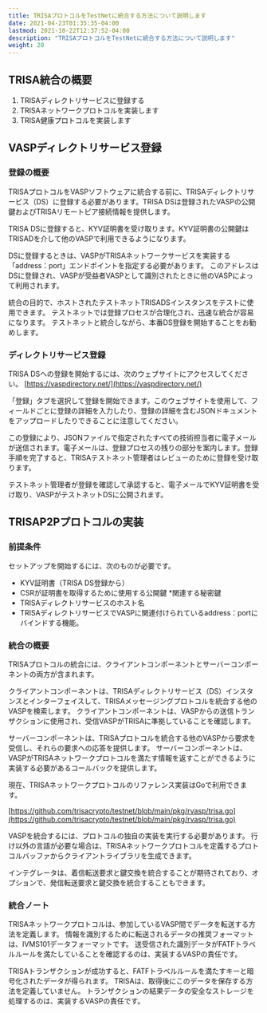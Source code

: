 ```yaml
---
title: TRISAプロトコルをTestNetに統合する方法について説明します
date: 2021-04-23T01:35:35-04:00
lastmod: 2021-10-22T12:37:52-04:00
description: "TRISAプロトコルをTestNetに統合する方法について説明します"
weight: 20
---
```


## TRISA統合の概要

1. TRISAディレクトリサービスに登録する
2. TRISAネットワークプロトコルを実装します
3. TRISA健康プロトコルを実装します

## VASPディレクトリサービス登録

### 登録の概要

TRISAプロトコルをVASPソフトウェアに統合する前に、TRISAディレクトリサービス（DS）に登録する必要があります。TRISA DSは登録されたVASPの公開鍵およびTRISAリモートピア接続情報を提供します。

TRISA DSに登録すると、KYV証明書を受け取ります。KYV証明書の公開鍵はTRISADを介して他のVASPで利用できるようになります。

DSに登録するときは、VASPがTRISAネットワークサービスを実装する「address：port」エンドポイントを指定する必要があります。 このアドレスはDSに登録され、VASPが受益者VASPとして識別されたときに他のVASPによって利用されます。

統合の目的で、ホストされたテストネットTRISADSインスタンスをテストに使用できます。 テストネットでは登録プロセスが合理化され、迅速な統合が容易になります。 テストネットと統合しながら、本番DS登録を開始することをお勧めします。


### ディレクトリサービス登録

TRISA DSへの登録を開始するには、次のウェブサイトにアクセスしてください。 [https://vaspdirectory.net/](https://vaspdirectory.net/)

「登録」タブを選択して登録を開始できます。このウェブサイトを使用して、フィールドごとに登録の詳細を入力したり、登録の詳細を含むJSONドキュメントをアップロードしたりできることに注意してください。

この登録により、JSONファイルで指定されたすべての技術担当者に電子メールが送信されます。電子メールは、登録プロセスの残りの部分を案内します。登録手順を完了すると、TRISAテストネット管理者はレビューのために登録を受け取ります。

テストネット管理者が登録を確認して承認すると、電子メールでKYV証明書を受け取り、VASPがテストネットDSに公開されます。


## TRISAP2Pプロトコルの実装


### 前提条件

セットアップを開始するには、次のものが必要です。



* KYV証明書（TRISA DS登録から）
* CSRが証明書を取得するために使用する公開鍵
*関連する秘密鍵
* TRISAディレクトリサービスのホスト名
* TRISAディレクトリサービスでVASPに関連付けられているaddress：portにバインドする機能。


### 統合の概要

TRISAプロトコルの統合には、クライアントコンポーネントとサーバーコンポーネントの両方が含まれます。

クライアントコンポーネントは、TRISAディレクトリサービス（DS）インスタンスとインターフェイスして、TRISAメッセージングプロトコルを統合する他のVASPを検索します。 クライアントコンポーネントは、VASPからの送信トランザクションに使用され、受信VASPがTRISAに準拠していることを確認します。

サーバーコンポーネントは、TRISAプロトコルを統合する他のVASPから要求を受信し、それらの要求への応答を提供します。 サーバーコンポーネントは、VASPがTRISAネットワークプロトコルを満たす情報を返すことができるように実装する必要があるコールバックを提供します。

現在、TRISAネットワークプロトコルのリファレンス実装はGoで利用できます。

[https://github.com/trisacrypto/testnet/blob/main/pkg/rvasp/trisa.go](https://github.com/trisacrypto/testnet/blob/main/pkg/rvasp/trisa.go)

VASPを統合するには、プロトコルの独自の実装を実行する必要があります。 行け以外の言語が必要な場合は、TRISAネットワークプロトコルを定義するプロトコルバッファからクライアントライブラリを生成できます。

インテグレータは、着信転送要求と鍵交換を統合することが期待されており、オプションで、発信転送要求と鍵交換を統合することもできます。

### 統合ノート

TRISAネットワークプロトコルは、参加しているVASP間でデータを転送する方法を定義します。 情報を識別するために転送されるデータの推奨フォーマットは、IVMS101データフォーマットです。 送受信された識別データがFATFトラベルルールを満たしていることを確認するのは、実装するVASPの責任です。

TRISAトランザクションが成功すると、FATFトラベルルールを満たすキーと暗号化されたデータが得られます。 TRISAは、取得後にこのデータを保存する方法を定義していません。 トランザクションの結果データの安全なストレージを処理するのは、実装するVASPの責任です。


